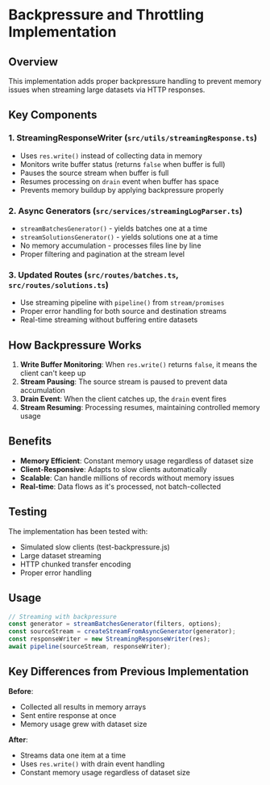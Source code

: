 # Backpressure and Throttling Implementation

## Overview
This implementation adds proper backpressure handling to prevent memory issues when streaming large datasets via HTTP responses.

## Key Components

### 1. StreamingResponseWriter (`src/utils/streamingResponse.ts`)
- Uses `res.write()` instead of collecting data in memory
- Monitors write buffer status (returns `false` when buffer is full)
- Pauses the source stream when buffer is full
- Resumes processing on `drain` event when buffer has space
- Prevents memory buildup by applying backpressure properly

### 2. Async Generators (`src/services/streamingLogParser.ts`)
- `streamBatchesGenerator()` - yields batches one at a time
- `streamSolutionsGenerator()` - yields solutions one at a time
- No memory accumulation - processes files line by line
- Proper filtering and pagination at the stream level

### 3. Updated Routes (`src/routes/batches.ts`, `src/routes/solutions.ts`)
- Use streaming pipeline with `pipeline()` from `stream/promises`
- Proper error handling for both source and destination streams
- Real-time streaming without buffering entire datasets

## How Backpressure Works

1. **Write Buffer Monitoring**: When `res.write()` returns `false`, it means the client can't keep up
2. **Stream Pausing**: The source stream is paused to prevent data accumulation
3. **Drain Event**: When the client catches up, the `drain` event fires
4. **Stream Resuming**: Processing resumes, maintaining controlled memory usage

## Benefits

- **Memory Efficient**: Constant memory usage regardless of dataset size
- **Client-Responsive**: Adapts to slow clients automatically  
- **Scalable**: Can handle millions of records without memory issues
- **Real-time**: Data flows as it's processed, not batch-collected

## Testing

The implementation has been tested with:
- Simulated slow clients (test-backpressure.js)
- Large dataset streaming
- HTTP chunked transfer encoding
- Proper error handling

## Usage

```javascript
// Streaming with backpressure
const generator = streamBatchesGenerator(filters, options);
const sourceStream = createStreamFromAsyncGenerator(generator);
const responseWriter = new StreamingResponseWriter(res);
await pipeline(sourceStream, responseWriter);
```

## Key Differences from Previous Implementation

**Before**: 
- Collected all results in memory arrays
- Sent entire response at once
- Memory usage grew with dataset size

**After**:
- Streams data one item at a time
- Uses `res.write()` with drain event handling  
- Constant memory usage regardless of dataset size
